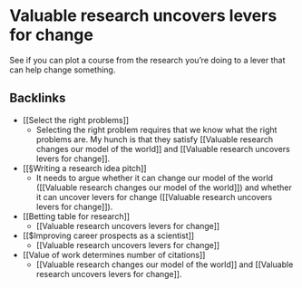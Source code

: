 # Valuable research uncovers levers for change
See if you can plot a course from the research you’re doing to a lever that can help change something.

## Backlinks
* [[Select the right problems]]
	* Selecting the right problem requires that we know what the right problems are. My hunch is that they satisfy [[Valuable research changes our model of the world]] and [[Valuable research uncovers levers for change]].
* [[§Writing a research idea pitch]]
	* It needs to argue whether it can change our model of the world ([[Valuable research changes our model of the world]]) and whether it can uncover levers for change ([[Valuable research uncovers levers for change]]). 
* [[Betting table for research]]
	* [[Valuable research uncovers levers for change]]
* [[$Improving career prospects as a scientist]]
	* [[Valuable research uncovers levers for change]]
* [[Value of work determines number of citations]]
	* [[Valuable research changes our model of the world]] and [[Valuable research uncovers levers for change]].

<!-- {BearID:9422645F-82F5-4E71-9688-EC89DBC3EFA3-8050-000008DCBFF63F6B} -->
